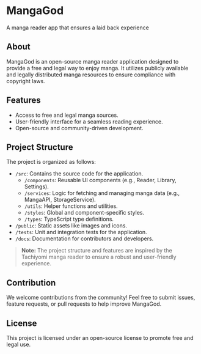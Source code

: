 # MangaGod
A manga reader app that ensures a laid back experience

## About
MangaGod is an open-source manga reader application designed to provide a free and legal way to enjoy manga. It utilizes publicly available and legally distributed manga resources to ensure compliance with copyright laws.

## Features
- Access to free and legal manga sources.
- User-friendly interface for a seamless reading experience.
- Open-source and community-driven development.

## Project Structure
The project is organized as follows:
- `/src`: Contains the source code for the application.
  - `/components`: Reusable UI components (e.g., Reader, Library, Settings).
  - `/services`: Logic for fetching and managing manga data (e.g., MangaAPI, StorageService).
  - `/utils`: Helper functions and utilities.
  - `/styles`: Global and component-specific styles.
  - `/types`: TypeScript type definitions.
- `/public`: Static assets like images and icons.
- `/tests`: Unit and integration tests for the application.
- `/docs`: Documentation for contributors and developers.

> **Note:** The project structure and features are inspired by the Tachiyomi manga reader to ensure a robust and user-friendly experience.

## Contribution
We welcome contributions from the community! Feel free to submit issues, feature requests, or pull requests to help improve MangaGod.

## License
This project is licensed under an open-source license to promote free and legal use.
